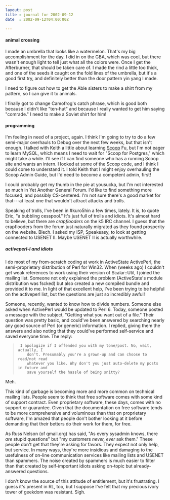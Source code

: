 ```yaml
---
layout: post
title : journal for 2002-09-12
date  : 2002-09-12T04:00:00Z

---
```

<h4>animal crossing</h4>I made an umbrella that looks like a watermelon.  That's my big accomplishment for the day.  I did in on the GBA, which was cool, but there wasn't enough light to tell just what all the colors were.  Once I get the Afterburner, that should be taken care of.  I made the rind a little too thick, and one of the seeds it caught on the fold lines of the umbrella, but it's a good first try, and definitely better than the door pattern yin yang I made.

I need to figure out how to get the Able sisters to make a shirt from my pattern, so I can give it to animals.  

I finally got to change Camofrog's catch phrase, which is good both because I didn't like "ten-hut" and because I really wanted to get him saying "comrade." I need to make a Soviet shirt for him!<h4>programming</h4>I'm feeling in need of a project, again.  I think I'm going to try to do a few semi-major overhauls to Debug over the next few weeks, but that isn't enough. I talked with Keith a little about learning <a href='http://scoop.kuro5hin.org'>Scoop</a> Fu, but I'm not eager to learn MySQL, which means I need to wait for "Scoop for Postgres," which might take a while.  I'll see if I can find someone who has a running Scoop site and wants an intern.  I looked at some of the Scoop code, and I think I could come to understand it.  I told Keith that I might enjoy overhauling the Scoop Admin Guide, but I'd need to become a competent admin, first!

I could probably get my thumb in the pie at yousucka, but I'm not interested so much in Yet Another General Forum.  I'd like to find something more focused, and possibly CS-centered.  I'm not sure there's a good market for that---at least one that wouldn't attract attacks and trolls.  

Speaking of trolls, I've been in #kuro5hin a few times, lately.  It is, to quote Eric, "a bubbling cesspool."  It's just full of trolls and idiots.  It's almost hard to believe, but there are <em>crapflooders</em> on the k5 IRC channel.  I guess that the crapflooders from the forum just naturally migrated as they found prosperity on the website.  Blech.  I asked my ISP, Speakeasy, to look at getting connected to USENET II.  Maybe USENET II is actually worthwhile.<h5>activeperl-l and idiots</h5>I do most of my from-scratch coding at work in ActiveState ActivePerl, the semi-proprietary distribution of Perl for Win32.  When (weeks ago) I couldn't get weak references to work using their version of Scalar::Util, I joined the mailing list.  Someone not only explained the problem (ActiveState's module distribution was fscked) but also created a new compiled bundle and provided it to me.  In light of that excellent help, I've been trying to be helpful on the activeperl list, but the questions are just so incredibly awful!

Someone, recently, wanted to know how to divide numbers.  Someone else asked when ActivePerl would be updated to Perl 6.  Today, someone posted a message with the subject, "Getting what you want out of a file."  Their question was pretty basic, and could've been answered by searching nearly any good source of Perl (or generic) information.  I replied, giving them the answers and also noting that they could've performed self-service and saved everyone time.  The reply:

<blockquote>
<pre><code>	I apologize if I offended you with my tone/post. No, wait, actually, I
	don't. Presumably you're a grown-up and can choose to read/not read
	whatever you like. Why don't you just auto-delete my posts in future and
	save yourself the hassle of being snitty?
</code></pre>

</blockquote>

Meh.

This kind of garbage is becoming more and more common on technical mailing lists.  People seem to think that free software comes with some kind of support contract.  Even proprietary software, these days, comes with no support or guarantee.  Given that the documentation on free software tends to be more comprehensive and voluminous than that on proprietary software, I'm amazed that people don't bother looking at it before demanding that their betters do their work for them, for free.

As Russ Nelson (of qmail.org) has said, "As every sysadmin knows, there <em>are</em> stupid questions" but "my customers <em>never, ever</em> ask them."  These people don't get that they're asking for favors.  They expect not only help, but service.  In many ways, they're more insidious and damaging to the usefulness of on-line communication services like mailing lists and USENET than spammers.  The noise created by spammers is much easier to filter than that created by self-important idiots asking on-topic but already-answered questions.

I don't know the source of this attitude of entitlement, but it's frustrating. I guess it's present in RL, too, but I suppose I've felt that my precious ivory tower of geekdom was resistant.  Sigh.

